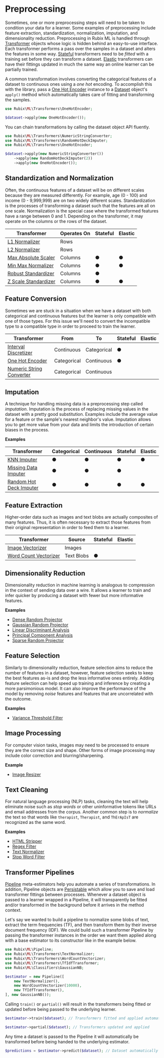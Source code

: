 # Preprocessing
Sometimes, one or more preprocessing steps will need to be taken to condition your data for a learner. Some examples of preprocessing include feature extraction, standardization, normalization, imputation, and dimensionality reduction. Preprocessing in Rubix ML is handled through [Transformer](transformers/api.md) objects whose logic is hidden behind an easy-to-use interface. Each transformer performs a pass over the samples in a dataset and alters the features in some way. [Stateful](transformers/api.md#stateful) transformers need to be *fitted* with a training set before they can transform a dataset. [Elastic](transformers/api.md#elastic) transformers can have their fittings updated in much the same way an online learner can be partially trained.

A common transformation involves converting the categorical features of a dataset to continuous ones using a *one hot* encoding. To accomplish this with the library, pass a [One Hot Encoder](transformers/one-hot-encoder.md) instance to a [Dataset](datasets/api.md) object's `apply()` method which automatically takes care of fitting and transforming the samples.

```php
use Rubix\ML\Transformers\OneHotEncoder;

$dataset->apply(new OneHotEncoder());
```

You can chain transformations by calling the dataset object API fluently.

```php
use Rubix\ML\Transformers\NumericStringConverter;
use Rubix\ML\Transformers\RandomHotDeckImputer;
use Rubix\ML\Transformers\OneHotEncoder;

$dataset->apply(new NumericStringConverter())
    ->apply(new RandomHotDeckImputer(2))
    ->apply(new OneHotEncoder());
```

## Standardization and Normalization
Often, the continuous features of a dataset will be on different scales because they are measured differently. For example, age (0 - 100) and income (0 - 9,999,999) are on two widely different scales. Standardization is the processes of transforming a dataset such that the features are all on one scale. Normalization is the special case where the transformed features have a range between 0 and 1. Depending on the transformer, it may operate on the columns or the rows of the dataset.

| Transformer | Operates On | Stateful | Elastic |
|---|---|---|---|
| [L1 Normalizer](transformers/l1-normalizer.md) | Rows | | |
| [L2 Normalizer](transformers/l2-normalizer.md) | Rows | | |
| [Max Absolute Scaler](transformers/max-absolute-scaler.md) | Columns | ● | ● |
| [Min Max Normalizer](transformers/min-max-normalizer.md) | Columns | ● | ● |
| [Robust Standardizer](transformers/robust-standardizer.md) | Columns | ● | |
| [Z Scale Standardizer](transformers/z-scale-standardizer.md) | Columns | ● | ● |

## Feature Conversion
Sometimes we are stuck in a situation when we have a dataset with both categorical and continuous features but the learner is only compatible with one of those types. For this issue we'll need to convert the incompatible type to a compatible type in order to proceed to train the learner.

| Transformer | From | To | Stateful | Elastic |
|---|---|---|---|---|
| [Interval Discretizer](transformers/interval-discretizer.md) | Continuous | Categorical | ● | |
| [One Hot Encoder](transformers/one-hot-encoder.md) | Categorical | Continuous | ● | |
| [Numeric String Converter](transformers/numeric-string-converter.md) | Categorical | Continuous | | |

## Imputation
A technique for handling missing data is a preprocessing step called *imputation*. Imputation is the process of replacing missing values in the dataset with a pretty good substitution. Examples include the average value for a feature or the sample's nearest neighbor's value. Imputation allows you to get more value from your data and limits the introduction of certain biases in the process.

**Examples**

| Transformer | Categorical | Continuous | Stateful | Elastic |
|---|---|---|---|---|
| [KNN Imputer](transformers/knn-imputer.md) | ● | ● | ● | ● |
| [Missing Data Imputer](transformers/missing-data-imputer.md) | ● | ● | ● | |
| [Random Hot Deck Imputer](transformers/random-hot-deck-imputer.md) | ● | ● | ● | ● |

## Feature Extraction
Higher-order data such as images and text blobs are actually composites of many features. Thus, it is often necessary to extract those features from their original representation in order to feed them to a learner.

| Transformer | Source | Stateful | Elastic |
|---|---|---|---|
| [Image Vectorizer](transformers/image-vectorizer.md) | Images | | |
| [Word Count Vectorizer](transformers/word-count-vectorizer.md) | Text Blobs | ● | |

## Dimensionality Reduction
Dimensionality reduction in machine learning is analogous to compression in the context of sending data over a wire. It allows a learner to train and infer quicker by producing a dataset with fewer but more informative features.

**Examples**

- [Dense Random Projector](transformers/dense-random-projector.md)
- [Gaussian Random Projector](transformers/gaussian-random-projector.md)
- [Linear Discriminant Analysis](transformers/linear-discriminant-analysis.md)
- [Principal Component Analysis](transformers/principal-component-analysis.md)
- [Sparse Random Projector](transformers/sparse-random-projector.md)

## Feature Selection
Similarly to dimensionality reduction, feature selection aims to reduce the number of features in a dataset, however, feature selection seeks to keep the best features as-is and drop the less informative ones entirely. Adding feature selection can help speed up training and inference by creating a more parsimonious model. It can also improve the performance of the model by removing *noise* features and features that are uncorrelated with the outcome.

**Examples**

- [Variance Threshold Filter](transformers/variance-threshold-filter.md)

## Image Processing
For computer vision tasks, images may need to be processed to ensure they are the correct size and shape. Other forms of image processing may include color correction and blurring/sharpening.

**Example**

- [Image Resizer](transformers/image-resizer.md)

## Text Cleaning
For natural language processing (NLP) tasks, cleaning the text will help eliminate noise such as *stop words* or other uninformative tokens like URLs and email addresses from the corpus. Another common step is to *normalize* the text so that words like `therapist`, `Therapist`, and `ThErApIsT` are recognized as the same word.

**Examples**

- [HTML Stripper](transformers/html-stripper.md)
- [Regex Filter](transformers/regex-filter.md)
- [Text Normalizer](transformers/text-normalizer.md)
- [Stop Word Filter](transformers/stop-word-filter.md)

## Transformer Pipelines
[Pipeline](pipeline.md) meta-estimators help you automate a series of transformations. In addition, Pipeline objects are [Persistable](persistable.md) which allow you to save and load transformer fittings between processes. Whenever a dataset object is passed to a learner wrapped in a Pipeline, it will transparently be fitted and/or transformed in the background before it arrives in the method context.

Let's say we wanted to build a pipeline to normalize some blobs of text, extract the term frequencies (TF), and then transform them by their inverse document frequency (IDF). We could build such a transformer Pipeline by passing the transformer instances in the order we want them applied along with a base estimator to its constructor like in the example below.

```php
use Rubix\ML\Pipeline;
use Rubix\ML\Transformers\TextNormalizer;
use Rubix\ML\Transformers\WordCountVectorizer;
use Rubix\ML\Transformers\TfIdfTransformer;
use Rubix\ML\Classifiers\GaussianNB;

$estimator = new Pipeline([
    new TextNormalizer(),
    new WordCountVectorizer(10000),
    new TfIdfTransformer(),
], new GaussianNB());
```

Calling `train()` or `partial()` will result in the transformers being fitted or updated before being passed to the underlying learner.

```php
$estimator->train($dataset); // Transformers fitted and applied automatically

$estimator->partial($dataset); // Transformers updated and applied
```

Any time a dataset is passed to the Pipeline it will automatically be transformed before being handed to the underlying estimator.

```php
$predictions = $estimator->predict($dataset); // Dataset automatically transformed
```